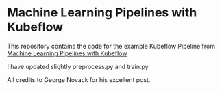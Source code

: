 # Machine Learning Pipelines with Kubeflow

This repository contains the code for the example Kubeflow Pipeline from [Machine Learning Pipelines with Kubeflow](https://towardsdatascience.com/machine-learning-pipelines-with-kubeflow-4c59ad05522)

I have updated slightly preprocess.py and train.py

All credits to George Novack for his excellent post.